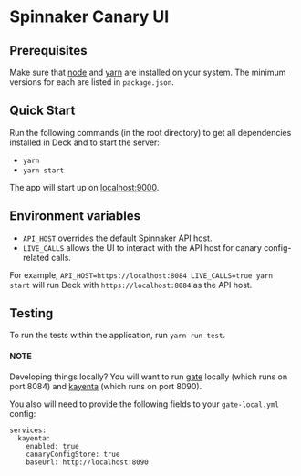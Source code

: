 # Spinnaker Canary UI

## Prerequisites

Make sure that [node](http://nodejs.org/download/) and [yarn](https://yarnpkg.com/en/docs/install) are installed on your
system. The minimum versions for each are listed in `package.json`.

## Quick Start

Run the following commands (in the root directory) to get all dependencies installed in Deck and to start the server:

* `yarn`
* `yarn start`

The app will start up on [localhost:9000](localhost:9000).

## Environment variables

* `API_HOST` overrides the default Spinnaker API host.
* `LIVE_CALLS` allows the UI to interact with the API host for canary config-related calls.

For example, `API_HOST=https://localhost:8084 LIVE_CALLS=true yarn start` will run Deck 
with `https://localhost:8084` as the API host.

## Testing

To run the tests within the application, run `yarn run test`.

#### NOTE
Developing things locally? You will want to run [gate](https://github.com/spinnaker/gate) 
locally (which runs on port 8084) and [kayenta](https://github.com/Netflix-Skunkworks) (which runs on port 8090).


You also will need to provide the following fields to your `gate-local.yml` config:

```
services:
  kayenta:
    enabled: true
    canaryConfigStore: true
    baseUrl: http://localhost:8090
```
